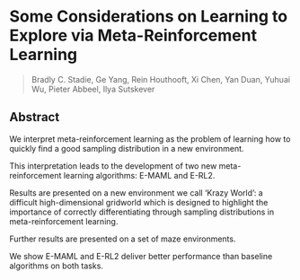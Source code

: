 # Some Considerations on Learning to Explore via Meta-Reinforcement Learning
> Bradly C. Stadie, Ge Yang, Rein Houthooft, Xi Chen, Yan Duan, Yuhuai Wu, Pieter Abbeel, Ilya Sutskever

## Abstract
We interpret meta-reinforcement learning as the problem of learning how to quickly find a good sampling distribution in a new environment. 

This interpretation leads to the development of two new meta-reinforcement learning algorithms: E-MAML and E-RL2. 

Results are presented on a new environment we call ‘Krazy World’: a difficult high-dimensional gridworld which is designed to highlight the importance of correctly differentiating through sampling distributions in meta-reinforcement learning. 

Further results are presented on a set of maze environments. 

We show E-MAML and E-RL2 deliver better performance than baseline algorithms on both tasks.
